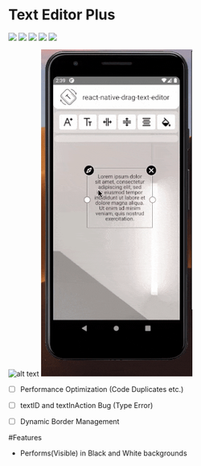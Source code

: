 # Text Editor Plus

![](https://img.shields.io/badge/dynamic/json?color=success&label=npm&query=version&url=https%3A%2F%2Fraw.githubusercontent.com%2Feneskarpuz%2Freact-native-drag-text-editor%2Fmaster%2Fpackage.json&style=flat-square) 
![](https://img.shields.io/npm/dm/react-native-text-prototype?style=flat-square)
![](https://img.shields.io/npm/l/react-native-drag-text-editor?style=flat-square)
![](https://img.shields.io/badge/platform-%20IOS%20%7C%20Android%20-black?style=flat-square)
![](https://img.shields.io/github/languages/code-size/eneskarpuz/react-native-drag-text-editor?style=flat-square)

![alt text](https://github.com/eneskarpuz/TextEditorPlus/blob/master/gifs/cIOS.gif)
![alt text](https://github.com/eneskarpuz/TextEditorPlus/blob/master/gifs/cAndro.gif)


- [ ] Performance Optimization (Code Duplicates etc.)
- [ ] textID and textInAction Bug (Type Error)
- [ ] Dynamic Border Management 


#Features
- Performs(Visible) in Black and White backgrounds
